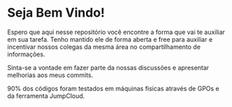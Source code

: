 # Seja Bem Vindo!

Espero que aqui nesse repositório você encontre a forma que vai te auxiliar em sua tarefa.
Tenho mantido ele de forma aberta e free para auxiliar e incentivar nossos colegas da mesma área no compartilhamento de informações.

Sinta-se a vontade em fazer parte da nossas discussões e apresentar melhorias aos meus commits.

90% dos códigos foram testados em máquinas fisicas através de GPOs e da ferramenta JumpCloud.
